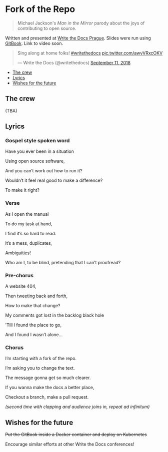 # Fork of the Repo

> Michael Jackson's _Man in the Mirror_ parody about the joys of contributing to open source.

Written and presented at [Write the Docs Prague](http://www.writethedocs.org/conf/prague/2018/). Slides were run using [GitBook](https://www.gitbook.com/). Link to video soon.

<blockquote class="twitter-tweet" data-lang="en"><p lang="en" dir="ltr">Sing along at home folks! <a href="https://twitter.com/hashtag/writethedocs?src=hash&amp;ref_src=twsrc%5Etfw">#writethedocs</a> <a href="https://t.co/awvVRxcOKV">pic.twitter.com/awvVRxcOKV</a></p>&mdash; Write the Docs (@writethedocs) <a href="https://twitter.com/writethedocs/status/1039495762412036097?ref_src=twsrc%5Etfw">September 11, 2018</a></blockquote>
<script async src="https://platform.twitter.com/widgets.js" charset="utf-8"></script> 

  * [The crew](#the-crew)
  * [Lyrics](#lyrics)
  * [Wishes for the future](#wishes-for-the-future)

## The crew

(TBA)

## Lyrics

### Gospel style spoken word

Have you ever been in a situation

Using open source software,

And you can’t work out how to run it?

Wouldn’t it feel real good to make a difference?

To make it right?

### Verse

As I open the manual

To do my task at hand,

I find it’s so hard to read.

It’s a mess, duplicates,

Ambiguities!

Who am I, to be blind, pretending that I can’t proofread?

### Pre-chorus

A website 404,

Then tweeting back and forth,

How to make that change?

My comments got lost in the backlog black hole

'Till I found the place to go,

And I found I wasn’t alone…

### Chorus

I’m starting with a fork of the repo.

I’m asking you to change the text.

The message gonna get so much clearer.

If you wanna make the docs a better place,

Checkout a branch, make a pull request.

_(second time with clapping and audience joins in, repeat ad infinitum)_

## Wishes for the future

~~Put the GitBook inside a Docker container and deploy on Kubernetes~~

Encourage similar efforts at other Write the Docs conferences!
